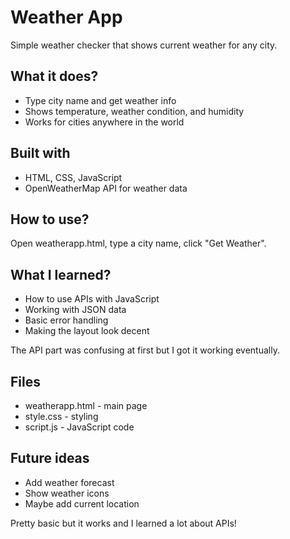 # Weather App

Simple weather checker that shows current weather for any city.

## What it does?

- Type city name and get weather info
- Shows temperature, weather condition, and humidity
- Works for cities anywhere in the world

## Built with

- HTML, CSS, JavaScript
- OpenWeatherMap API for weather data

## How to use?

Open weatherapp.html, type a city name, click "Get Weather".

## What I learned?

- How to use APIs with JavaScript
- Working with JSON data
- Basic error handling
- Making the layout look decent

The API part was confusing at first but I got it working eventually.

## Files

- weatherapp.html - main page
- style.css - styling  
- script.js - JavaScript code

## Future ideas

- Add weather forecast
- Show weather icons
- Maybe add current location

Pretty basic but it works and I learned a lot about APIs!
